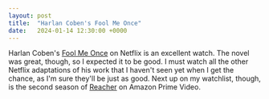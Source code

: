 ```yaml
---
layout: post
title:  "Harlan Coben's Fool Me Once"
date:   2024-01-14 12:30:00 +0000
---
```


Harlan Coben's [Fool Me Once](https://m.imdb.com/title/tt5611024/) on Netflix is an excellent watch. The novel was great, though, so I expected it to be good. I must watch all the other Netflix adaptations of his work that I haven't seen yet when I get the chance, as I'm sure they'll be just as good. Next up on my watchlist, though, is the second season of [Reacher](https://m.imdb.com/title/tt9288030/) on Amazon Prime Video.
